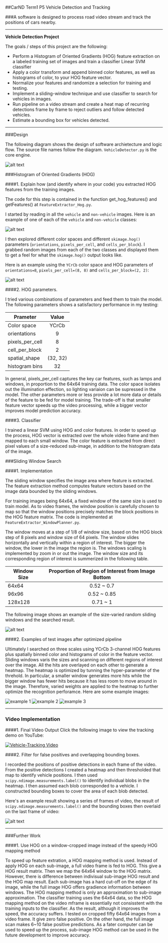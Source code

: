 ##CarND Term1 P5 Vehicle Detection and Tracking

###A software is designed to process road video stream and track the positions of cars nearby.

---

**Vehicle Detection Project**

The goals / steps of this project are the following:

* Perform a Histogram of Oriented Gradients (HOG) feature extraction on a labeled training set of images and train a classifier Linear SVM classifier
* Apply a color transform and append binned color features, as well as histograms of color, to your HOG feature vector. 
* Normalize your features and randomize a selection for training and testing.
* Implement a sliding-window technique and use classifier to search for vehicles in images.
* Run pipeline on a video stream and create a heat map of recurring detections frame by frame to reject outliers and follow detected vehicles.
* Estimate a bounding box for vehicles detected.

[//]: # (Image References)
[SDD_image0]: ./doc/tracking_design_diagram.png
[image1]: ./doc/car_not_car.png
[image2]: ./doc/HOG_example.jpg
[image3]: ./doc/car_detection_windows_multi_sizes_resized.png
[image4_pipeline_eg1]: ./doc/heated_test1_resized.jpg
[image4_pipeline_eg2]: ./doc/heated_test3_resized.jpg
[image4_pipeline_eg3]: ./doc/heated_test4_resized.jpg

[image7]: ./doc/output_bboxes_new.png
[video1]: ./project_video.mp4


---
###Design

The following diagram shows the design of software archietecture and logic flow. The source file names follow the diagram. `VehicleDetector.py` is the core engine.

![alt text][SDD_image0]

###Histogram of Oriented Gradients (HOG)

####1. Explain how (and identify where in your code) you extracted HOG features from the training images.

The code for this step is contained in the function get_hog_features() and getFeatures() at `FeatureExtractor_Hog.py`.  

I started by reading in all the `vehicle` and `non-vehicle` images.  Here is an example of one of each of the `vehicle` and `non-vehicle` classes:

![alt text][image1]

I then explored different color spaces and different `skimage.hog()` parameters (`orientations`, `pixels_per_cell`, and `cells_per_block`).  I grabbed random images from each of the two classes and displayed them to get a feel for what the `skimage.hog()` output looks like.

Here is an example using the `YCrCb` color space and HOG parameters of `orientations=8`, `pixels_per_cell=(8, 8)` and `cells_per_block=(2, 2)`:


![alt text][image2]

####2. HOG parameters.

I tried various combinations of parameters and feed them to train the model. The following parameters shows a satisfactory performance in my testing: 

| Prameter        | Value         |
| --------------- |:-------------:|
| Color space     | YCrCb         |
| orientations    | 9             |
| pixels_per_cell | 8             |
| cell_per_block  | 2             |
| spatial_shape   | (32, 32)      |
| histogram bins  | 32            |

In general, pixels_per_cell captures the key car features, such as lamps and windows, in proportion to the  64x64 training data. The color space isolates out the illumination effection, so lighting variaion can be supressed in the model. The other parameters more or less provide a lot more data or details of the feature to be fed for model training. The trade-off is that smaller feature vector speeds up the video processing, while a bigger vector improves model prediction accuracy.

####3. Classifier

I trained a linear SVM using HOG and color features. In order to speed up the process, HOG vector is extracted over the whole video frame and then mapped to each small window. The color feature is extracted from direct pixel values of a size-reduced sub-image, in addition to the histogram data of the image. 

###Sliding Window Search

####1. Implementation

The sliding window specifies the image area where feature is extracted. The feature extraction method computes feature vectors based on the image data bounded by the sliding windows.

For training images being 64x64, a fixed window of the same size is used to train model. As to video frames, the window position is carefully chosen to map so that the window positions precisely matches the block positions in the HOG feature matrix. The code is implemented at `FeatureExtractor_WindowPlanner.py`.

The window moves at a step of 1/8 of window size, based on the HOG block step of 8 pixels and window size of 64 pixels. The window slides horizontally and vertically within a region of interest. The bigger the window, the lower in the image the region is. The windows scaling is implemented by zoom in or out the image. The window size and its corresponding region of interest is summerized in the following table.

| Window Size     | Proportion of Region of Interest from Image Bottom   |
| --------------- |:----------------------------------------------------:|
| 64x64           | 0.52 ~ 0.7                                           |
| 96x96           | 0.52 ~ 0.85                                          |
| 128x128         | 0.71 ~ 1                                             |


The following image shows an example of the size-varied random sliding windows and the searched result.

![alt text][image3]

####2. Examples of test images after optimized pipeline

Ultimately I searched on three scales using YCrCb 3-channel HOG features plus spatially binned color and histograms of color in the feature vector. Sliding windows varis the sizes and scanning on different regions of interest over the image. All the hits are overlayed on each other to generate a heatmap. The heatmap is optimized by tunning the hyper-parameter of the threhold. In particular, a smaller window generates more hits while the bigger window has fewer hits because it has less room to move around in the image. Therefore, varied weights are applied to the heatmap to further optimize the recognition perforamce. Here are some example images:

![example 1][image4_pipeline_eg1]
![example 2][image4_pipeline_eg2]
![example 3][image4_pipeline_eg3]

---

### Video Implementation

####1. Final Video Output 
Click the following image to view the tracking demo on YouTube:

[![Vehicle-Tracking Video](http://img.youtube.com/vi/XRLHp-QBhCE/0.jpg)](https://www.youtube.com/embed/XRLHp-QBhCE "Vehicle Tracking Video on YouTube")


####2. Filter for false positives and overlapping bounding boxes.

I recorded the positions of positive detections in each frame of the video.  From the positive detections I created a heatmap and then thresholded that map to identify vehicle positions.  I then used `scipy.ndimage.measurements.label()` to identify individual blobs in the heatmap.  I then assumed each blob corresponded to a vehicle.  I constructed bounding boxes to cover the area of each blob detected.  

Here's an example result showing a series of frames of video, the result of `scipy.ndimage.measurements.label()` and the bounding boxes then overlaid on the last frame of video:

![alt text][image7]



---

###Further Work

####1. Use HOG on a window-cropped image instead of the speedy HOG mapping method

To speed up feature extration, a HOG mapping method is used. Instead of apply HOG on each sub-image, a full video frame is fed to HOG. This give a HOG result matrix. Then we map the 64x64 window to the HOG matrix. 
However, there is difference between indivisual sub-image HOG result and the HOG map result. Each sub-image has a hard cut-off on the edge of its image, while the full image HOG offers gradience information between windows. 
The HOG mapping method is only an approximation to sub-image approximation. The classifier training uses the 64x64 data, so the HOG mapping method on the video mframe is essentially not consisstent with the training inputs to the classifier. As the result, although it improves the speed, the accuracy suffers. 
I tested on cropped fifty 64x64 images from a video frame. It give zero false positive. On the other hand, the full image scan makes 6~10 false positive predictions. 
As a fater computer can be used to speed up the process, sub-image HOG method can be used in the future development to improve accuracy.


